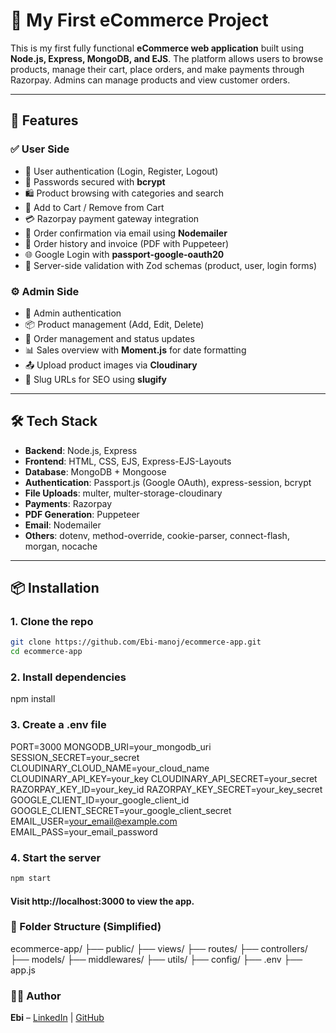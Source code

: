 # 🛒 My First eCommerce Project

This is my first fully functional **eCommerce web application** built using **Node.js, Express, MongoDB, and EJS**. The platform allows users to browse products, manage their cart, place orders, and make payments through Razorpay. Admins can manage products and view customer orders.

---

## 🚀 Features

### ✅ User Side

- 🧾 User authentication (Login, Register, Logout)
- 🔐 Passwords secured with **bcrypt**
- 🛍️ Product browsing with categories and search
- 🛒 Add to Cart / Remove from Cart
- 💳 Razorpay payment gateway integration
- 📧 Order confirmation via email using **Nodemailer**
- 📄 Order history and invoice (PDF with Puppeteer)
- 🌐 Google Login with **passport-google-oauth20**
- 🧪 Server-side validation with Zod schemas (product, user, login forms)

### ⚙️ Admin Side

- 🔑 Admin authentication
- 📦 Product management (Add, Edit, Delete)
- 🧾 Order management and status updates
- 📊 Sales overview with **Moment.js** for date formatting
- 📤 Upload product images via **Cloudinary**
- 📎 Slug URLs for SEO using **slugify**

---

## 🛠️ Tech Stack

- **Backend**: Node.js, Express
- **Frontend**: HTML, CSS, EJS, Express-EJS-Layouts
- **Database**: MongoDB + Mongoose
- **Authentication**: Passport.js (Google OAuth), express-session, bcrypt
- **File Uploads**: multer, multer-storage-cloudinary
- **Payments**: Razorpay
- **PDF Generation**: Puppeteer
- **Email**: Nodemailer
- **Others**: dotenv, method-override, cookie-parser, connect-flash, morgan, nocache

---

## 📦 Installation

### 1. Clone the repo

```bash
git clone https://github.com/Ebi-manoj/ecommerce-app.git
cd ecommerce-app

```

### 2. Install dependencies

npm install

### 3. Create a .env file

PORT=3000
MONGODB_URI=your_mongodb_uri
SESSION_SECRET=your_secret
CLOUDINARY_CLOUD_NAME=your_cloud_name
CLOUDINARY_API_KEY=your_key
CLOUDINARY_API_SECRET=your_secret
RAZORPAY_KEY_ID=your_key_id
RAZORPAY_KEY_SECRET=your_key_secret
GOOGLE_CLIENT_ID=your_google_client_id
GOOGLE_CLIENT_SECRET=your_google_client_secret
EMAIL_USER=your_email@example.com
EMAIL_PASS=your_email_password

### 4. Start the server

```bash
npm start
```

#### Visit http://localhost:3000 to view the app.

### 📁 Folder Structure (Simplified)

ecommerce-app/
├── public/
├── views/
├── routes/
├── controllers/
├── models/
├── middlewares/
├── utils/
├── config/
├── .env
├── app.js

### 👨‍💻 Author

**Ebi** – [LinkedIn](https://www.linkedin.com/in/ebi-manoj/) | [GitHub](https://github.com/ebi-manoj)
